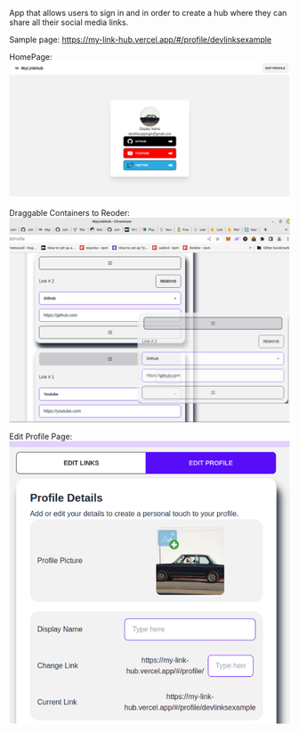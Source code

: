 App that allows users to sign in and in order to create a hub where they can share all their social media links.

Sample page: https://my-link-hub.vercel.app/#/profile/devlinksexample

HomePage:
<img src="/src/assets/devLink.png" alt="">

Draggable Containers to Reoder:
<img src="/src/assets/drag.png" alt="">

Edit Profile Page:
<img src="/src/assets/devLinkSettings.png" alt="">

